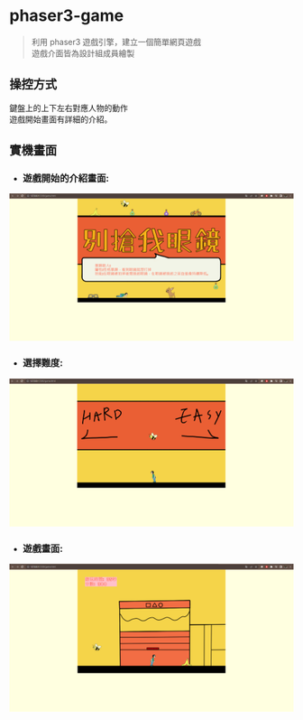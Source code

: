 # phaser3-game
> 利用 phaser3 遊戲引擎，建立一個簡單網頁遊戲  
> 遊戲介面皆為設計組成員繪製
## 操控方式
鍵盤上的上下左右對應人物的動作  
遊戲開始畫面有詳細的介紹。
## 實機畫面
+ ### 遊戲開始的介紹畫面:  
![img](https://github.com/a0911078037/phaser3-game/blob/main/git_img/lobby.png)  
+ ### 選擇難度:  
![img](https://github.com/a0911078037/phaser3-game/blob/main/git_img/diffculty.png)  
+ ### 遊戲畫面:  
![img](https://github.com/a0911078037/phaser3-game/blob/main/git_img/in_game.png)
